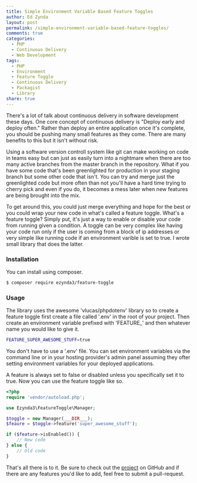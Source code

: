 ```yaml
---
title: Simple Environment Variable Based Feature Toggles
author: Ed Zynda
layout: post
permalink: /simple-environment-variable-based-feature-toggles/
comments: true
categories:
  - PHP
  - Continuous Delivery
  - Web Development
tags:
  - PHP
  - Environment
  - Feature Toggle
  - Continuous Delivery
  - Packagist
  - Library
share: true
---
```

There's a lot of talk about continuous delivery in software development these days. One core concept of continuous delivery is "Deploy early and deploy often." Rather than deploy an entire application once it's complete, you should be pushing many small features as they come. There are many benefits to this but it isn't without risk.

Using a software version controll system like git can make working on code in teams easy but can just as easily turn into a nightmare when there are too many active branches from the master branch in the repository. What if you have some code that's been greenlighted for production in your staging branch but some other code that isn't. You can try and merge just the greenlighted code but more often than not you'll have a hard time trying to cherry pick and even if you do, it becomes a mess later when new features are being brought into the mix.

To get around this, you could just merge everything and hope for the best or you could wrap your new code in what's called a feature toggle. What's a feature toggle? Simply put, it's just a way to enable or disable your code from running given a condition. A toggle can be very complex like having your code run only if the user is coming from a block of ip addresses or very simple like running code if an environment varible is set to true. I wrote small library that does the latter.

### Installation

You can install using composer.


```sh
$ composer require ezynda3/feature-toggle
```

### Usage

The library uses the awesome 'vlucas/phpdotenv' library so to create a feature toggle first create a file called '.env' in the root of your project. Then create an environment variable prefixed with 'FEATURE_' and then whatever name you would like to give it.

```sh
FEATURE_SUPER_AWESOME_STUFF=true
```
You don't have to use a '.env' file. You can set environment variables via the command line or in your hosting provider's admin panel assuming they ofter setting environment variables for your deployed applications.

A feature is always set to false or disabled unless you specifically set it to true. Now you can use the feature toggle like so.

```php
<?php
require 'vendor/autoload.php';

use Ezynda3\FeatureToggle\Manager;

$toggle = new Manager(___DIR___);
$feaure = $toggle->feature('super_awesome_stuff');

if ($feature->isEnabled()) {
	// New code
} else {
	// Old code
}
```
That's all there is to it. Be sure to check out the [project](https://github.com/ezynda3/feature-toggle) on GitHub and if there are any features you'd like to add, feel free to submit a pull-request.